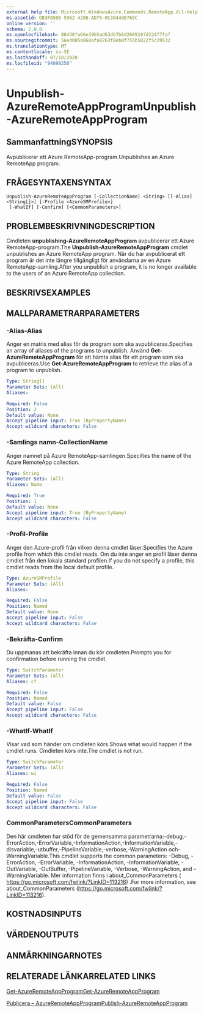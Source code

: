 ```yaml
---
external help file: Microsoft.WindowsAzure.Commands.RemoteApp.dll-Help.xml
ms.assetid: DB3F85D6-5962-4288-AD75-0C30448B769C
online version: ''
schema: 2.0.0
ms.openlocfilehash: 88438fa66e39b5ad63db7b6d2609107d224f7faf
ms.sourcegitcommit: 56ed085a868afa8263f8eb0f755b5822f5c29532
ms.translationtype: MT
ms.contentlocale: sv-SE
ms.lasthandoff: 07/18/2020
ms.locfileid: "94099250"
---
```

# <span data-ttu-id="0b772-101">Unpublish-AzureRemoteAppProgram</span><span class="sxs-lookup"><span data-stu-id="0b772-101">Unpublish-AzureRemoteAppProgram</span></span>

## <span data-ttu-id="0b772-102">Sammanfattning</span><span class="sxs-lookup"><span data-stu-id="0b772-102">SYNOPSIS</span></span>
<span data-ttu-id="0b772-103">Avpublicerar ett Azure RemoteApp-program.</span><span class="sxs-lookup"><span data-stu-id="0b772-103">Unpublishes an Azure RemoteApp program.</span></span>

## <span data-ttu-id="0b772-104">FRÅGESYNTAXEN</span><span class="sxs-lookup"><span data-stu-id="0b772-104">SYNTAX</span></span>

```
Unpublish-AzureRemoteAppProgram [-CollectionName] <String> [[-Alias] <String[]>] [-Profile <AzureSMProfile>]
 [-WhatIf] [-Confirm] [<CommonParameters>]
```

## <span data-ttu-id="0b772-105">PROBLEMBESKRIVNING</span><span class="sxs-lookup"><span data-stu-id="0b772-105">DESCRIPTION</span></span>
<span data-ttu-id="0b772-106">Cmdleten **unpublishing-AzureRemoteAppProgram** avpublicerar ett Azure RemoteApp-program.</span><span class="sxs-lookup"><span data-stu-id="0b772-106">The **Unpublish-AzureRemoteAppProgram** cmdlet unpublishes an Azure RemoteApp program.</span></span>
<span data-ttu-id="0b772-107">När du har avpublicerat ett program är det inte längre tillgängligt för användarna av en Azure RemoteApp-samling.</span><span class="sxs-lookup"><span data-stu-id="0b772-107">After you unpublish a program, it is no longer available to the users of an Azure RemoteApp collection.</span></span>

## <span data-ttu-id="0b772-108">BESKRIVS</span><span class="sxs-lookup"><span data-stu-id="0b772-108">EXAMPLES</span></span>

## <span data-ttu-id="0b772-109">MALLPARAMETRAR</span><span class="sxs-lookup"><span data-stu-id="0b772-109">PARAMETERS</span></span>

### <span data-ttu-id="0b772-110">-Alias</span><span class="sxs-lookup"><span data-stu-id="0b772-110">-Alias</span></span>
<span data-ttu-id="0b772-111">Anger en matris med alias för de program som ska avpubliceras.</span><span class="sxs-lookup"><span data-stu-id="0b772-111">Specifies an array of aliases of the programs to unpublish.</span></span>
<span data-ttu-id="0b772-112">Använd **Get-AzureRemoteAppProgram** för att hämta alias för ett program som ska avpubliceras.</span><span class="sxs-lookup"><span data-stu-id="0b772-112">Use **Get-AzureRemoteAppProgram** to retrieve the alias of a program to unpublish.</span></span>

```yaml
Type: String[]
Parameter Sets: (All)
Aliases: 

Required: False
Position: 2
Default value: None
Accept pipeline input: True (ByPropertyName)
Accept wildcard characters: False
```

### <span data-ttu-id="0b772-113">-Samlings namn</span><span class="sxs-lookup"><span data-stu-id="0b772-113">-CollectionName</span></span>
<span data-ttu-id="0b772-114">Anger namnet på Azure RemoteApp-samlingen.</span><span class="sxs-lookup"><span data-stu-id="0b772-114">Specifies the name of the Azure RemoteApp collection.</span></span>

```yaml
Type: String
Parameter Sets: (All)
Aliases: Name

Required: True
Position: 1
Default value: None
Accept pipeline input: True (ByPropertyName)
Accept wildcard characters: False
```

### <span data-ttu-id="0b772-115">-Profil</span><span class="sxs-lookup"><span data-stu-id="0b772-115">-Profile</span></span>
<span data-ttu-id="0b772-116">Anger den Azure-profil från vilken denna cmdlet läser.</span><span class="sxs-lookup"><span data-stu-id="0b772-116">Specifies the Azure profile from which this cmdlet reads.</span></span>
<span data-ttu-id="0b772-117">Om du inte anger en profil läser denna cmdlet från den lokala standard profilen.</span><span class="sxs-lookup"><span data-stu-id="0b772-117">If you do not specify a profile, this cmdlet reads from the local default profile.</span></span>

```yaml
Type: AzureSMProfile
Parameter Sets: (All)
Aliases: 

Required: False
Position: Named
Default value: None
Accept pipeline input: False
Accept wildcard characters: False
```

### <span data-ttu-id="0b772-118">-Bekräfta</span><span class="sxs-lookup"><span data-stu-id="0b772-118">-Confirm</span></span>
<span data-ttu-id="0b772-119">Du uppmanas att bekräfta innan du kör cmdleten.</span><span class="sxs-lookup"><span data-stu-id="0b772-119">Prompts you for confirmation before running the cmdlet.</span></span>

```yaml
Type: SwitchParameter
Parameter Sets: (All)
Aliases: cf

Required: False
Position: Named
Default value: False
Accept pipeline input: False
Accept wildcard characters: False
```

### <span data-ttu-id="0b772-120">-WhatIf</span><span class="sxs-lookup"><span data-stu-id="0b772-120">-WhatIf</span></span>
<span data-ttu-id="0b772-121">Visar vad som händer om cmdleten körs.</span><span class="sxs-lookup"><span data-stu-id="0b772-121">Shows what would happen if the cmdlet runs.</span></span>
<span data-ttu-id="0b772-122">Cmdleten körs inte.</span><span class="sxs-lookup"><span data-stu-id="0b772-122">The cmdlet is not run.</span></span>

```yaml
Type: SwitchParameter
Parameter Sets: (All)
Aliases: wi

Required: False
Position: Named
Default value: False
Accept pipeline input: False
Accept wildcard characters: False
```

### <span data-ttu-id="0b772-123">CommonParameters</span><span class="sxs-lookup"><span data-stu-id="0b772-123">CommonParameters</span></span>
<span data-ttu-id="0b772-124">Den här cmdleten har stöd för de gemensamma parametrarna:-debug,-ErrorAction,-ErrorVariable,-InformationAction,-InformationVariable,-disvariable,-utbuffer,-PipelineVariable,-verbose,-WarningAction och-WarningVariable.</span><span class="sxs-lookup"><span data-stu-id="0b772-124">This cmdlet supports the common parameters: -Debug, -ErrorAction, -ErrorVariable, -InformationAction, -InformationVariable, -OutVariable, -OutBuffer, -PipelineVariable, -Verbose, -WarningAction, and -WarningVariable.</span></span> <span data-ttu-id="0b772-125">Mer information finns i about_CommonParameters ( https://go.microsoft.com/fwlink/?LinkID=113216) .</span><span class="sxs-lookup"><span data-stu-id="0b772-125">For more information, see about_CommonParameters (https://go.microsoft.com/fwlink/?LinkID=113216).</span></span>

## <span data-ttu-id="0b772-126">KOSTNADS</span><span class="sxs-lookup"><span data-stu-id="0b772-126">INPUTS</span></span>

## <span data-ttu-id="0b772-127">VÄRDEN</span><span class="sxs-lookup"><span data-stu-id="0b772-127">OUTPUTS</span></span>

## <span data-ttu-id="0b772-128">ANMÄRKNINGAR</span><span class="sxs-lookup"><span data-stu-id="0b772-128">NOTES</span></span>

## <span data-ttu-id="0b772-129">RELATERADE LÄNKAR</span><span class="sxs-lookup"><span data-stu-id="0b772-129">RELATED LINKS</span></span>

[<span data-ttu-id="0b772-130">Get-AzureRemoteAppProgram</span><span class="sxs-lookup"><span data-stu-id="0b772-130">Get-AzureRemoteAppProgram</span></span>](./Get-AzureRemoteAppProgram.md)

[<span data-ttu-id="0b772-131">Publicera – AzureRemoteAppProgram</span><span class="sxs-lookup"><span data-stu-id="0b772-131">Publish-AzureRemoteAppProgram</span></span>](./Publish-AzureRemoteAppProgram.md)



